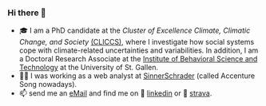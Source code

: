 ### Hi there 👋

- 🎓 I am a PhD candidate at the _Cluster of Excellence Climate, Climatic Change, and Society_ [(CLICCS)](https://www.cliccs.uni-hamburg.de/), where I investigate how social systems cope with climate-related uncertainties and variabilities. In addition, I am a Doctoral Research Associate at the [Institute of Behavioral Science and Technology](https://www.ibt.unisg.ch/) at the University of St. Gallen.
- 🕵️‍♂️ I was working as a web analyst at [SinnerSchrader](https://sinnerschrader.com/) (called Accenture Song nowadays).
- 📫 send me an [eMail](mailto:hauke.roggenkamp@unisg.ch) and find me on 💼 [linkedin]() or 🚴 [strava](https://www.strava.com/athletes/20973736).

<!--
**Howquez/howquez** is a ✨ _special_ ✨ repository because its `README.md` (this file) appears on your GitHub profile.

Here are some ideas to get you started:

- 🔭 I’m currently working on ...
- 🌱 I’m currently learning ...
- 👯 I’m looking to collaborate on ...
- 🤔 I’m looking for help with ...
- 💬 Ask me about ...
- 📫 How to reach me: ...
- 😄 Pronouns: ...
- ⚡ Fun fact: ...
-->
